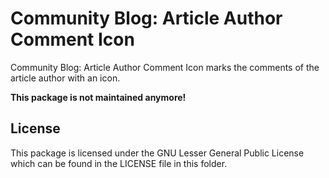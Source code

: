 Community Blog: Article Author Comment Icon
===========================================

Community Blog: Article Author Comment Icon marks the comments of the article author with an icon.

**This package is not maintained anymore!**


License
-------

This package is licensed under the GNU Lesser General Public License which can be found in the LICENSE file in this folder.
